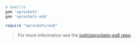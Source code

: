 ```rb
# Gemfile
gem 'sprockets'
gem 'sprockets-es6'
```

```rb
require "sprockets/es6"
```

<blockquote class="babel-callout babel-callout-info">
  <p>
    For more information see the <a href="https://github.com/josh/sprockets-es6">josh/sprockets-es6 repo</a>.
  </p>
</blockquote>
